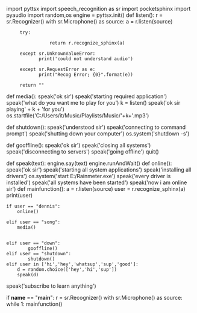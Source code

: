 import pyttsx
import speech_recognition as sr
import pocketsphinx
import pyaudio
import random,os
engine = pyttsx.init()
def listen():
    r = sr.Recognizer()
    with sr.Microphone() as source:
         a = r.listen(source)

         try:

                    return r.recognize_sphinx(a)

         except sr.UnknownValueError:
                print('could not understand audio')

         except sr.RequestError as e:
                print("Recog Error; {0}".format(e))

         return ""



         
def media():
    speak('ok sir')
    speak('starting required application')
    speak('what do you want me to play for you')
    k = listen()
    speak('ok sir playing' + k + 'for you')
    os.startfile('C:/Users/it/Music/Playlists/Music/'+k+'.mp3')


def shutdown():
    speak('understood sir')
    speak('connecting to command prompt')
    speak('shutting down your computer')
    os.system('shutdown -s')

def gooffline():
    speak('ok sir')
    speak('closing all systems')
    speak('disconnecting to servers')
    speak('going offline')
    quit()



def speak(text):
    engine.say(text)
    engine.runAndWait()
def online():
    speak('ok sir')
    speak('starting all system applications')
    speak('installing all drivers')
    os.system('start E:/Rainmeter.exe')
    speak('every driver is installed')
    speak('all systems have been started')
    speak('now i am online sir')
def mainfunction():
    a = r.listen(source)
    user = r.recognize_sphinx(a)
    print(user)

    if user == "dennis":
        online()
    
    elif user == "song":
        media()
    

    elif user == "down":
            gooffline()
    elif user == "shutdown":
            shutdown()
    elif user in ['hi','hey','whatsup','sup','good']:
        d = random.choice(['hey','hi','sup'])
        speak(d)
speak('subscribe to learn anything')

if __name__ == "__main__":
    r = sr.Recognizer()
    with sr.Microphone() as source:
        while 1:
            mainfunction()

